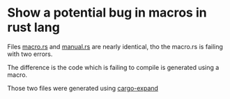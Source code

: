 # Show a potential bug in macros in rust lang

Files [macro.rs](https://github.com/AnickaBurova/macro-bug/blob/master/macro.rs) and [manual.rs](https://github.com/AnickaBurova/macro-bug/blob/master/manual.rs) are nearly identical, tho the macro.rs is failing with two errors.

The difference is the code which is failing to compile is generated using a macro.

Those two files were generated using [cargo-expand](https://github.com/dtolnay/cargo-expand)

